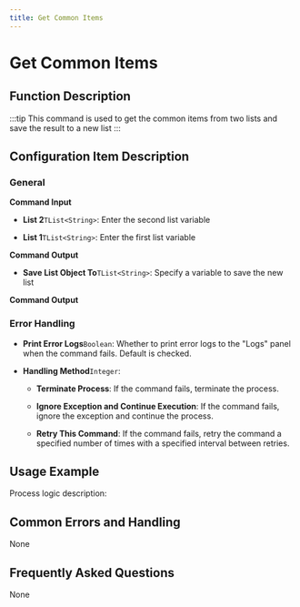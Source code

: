 ```yaml
---
title: Get Common Items
---
```


# Get Common Items

## Function Description

:::tip 
This command is used to get the common items from two lists and save the result to a new list
:::

## Configuration Item Description

### General

**Command Input**

- **List 2**`TList<String>`: Enter the second list variable

- **List 1**`TList<String>`: Enter the first list variable


**Command Output**

- **Save List Object To**`TList<String>`: Specify a variable to save the new list


**Command Output**

### Error Handling

- **Print Error Logs**`Boolean`: Whether to print error logs to the "Logs" panel when the command fails. Default is checked. 

- **Handling Method**`Integer`:

    - **Terminate Process**: If the command fails, terminate the process.

    - **Ignore Exception and Continue Execution**: If the command fails, ignore the exception and continue the process.

    - **Retry This Command**: If the command fails, retry the command a specified number of times with a specified interval between retries.

## Usage Example

Process logic description:

## Common Errors and Handling

None

## Frequently Asked Questions

None

